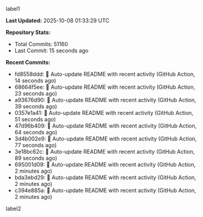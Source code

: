 
label1 
<!-- ACTIVITY_START -->
**Last Updated:** 2025-10-08 01:33:29 UTC

**Repository Stats:**
- Total Commits: 51160
- Last Commit: 15 seconds ago

**Recent Commits:**
- fd8558ddd: 🤖 Auto-update README with recent activity (GitHub Action, 14 seconds ago)
- 68664f5ee: 🤖 Auto-update README with recent activity (GitHub Action, 23 seconds ago)
- a93676d90: 🤖 Auto-update README with recent activity (GitHub Action, 39 seconds ago)
- 0357e1a41: 🤖 Auto-update README with recent activity (GitHub Action, 51 seconds ago)
- 47d96b409: 🤖 Auto-update README with recent activity (GitHub Action, 64 seconds ago)
- 3d4b002e9: 🤖 Auto-update README with recent activity (GitHub Action, 77 seconds ago)
- 3e18bc62c: 🤖 Auto-update README with recent activity (GitHub Action, 89 seconds ago)
- 695001d09: 🤖 Auto-update README with recent activity (GitHub Action, 2 minutes ago)
- bda3ebd29: 🤖 Auto-update README with recent activity (GitHub Action, 2 minutes ago)
- c394e885a: 🤖 Auto-update README with recent activity (GitHub Action, 2 minutes ago)
<!-- ACTIVITY_END -->

label2
